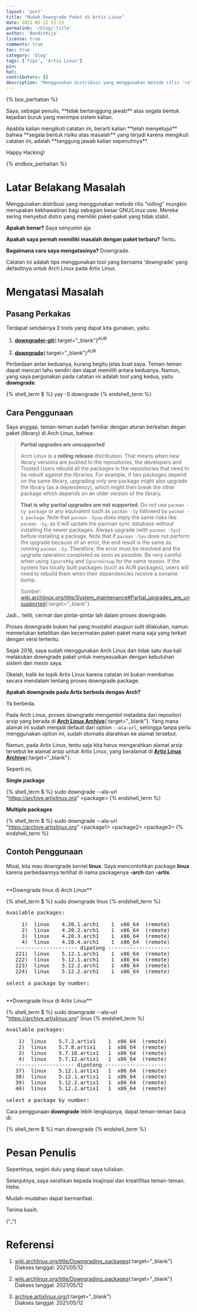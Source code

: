 ```yaml
---
layout: 'post'
title: "Mudah Downgrade Paket di Artix Linux"
date: 2021-05-12 22:13
permalink: '/blog/:title'
author: 'BanditHijo'
license: true
comments: true
toc: true
category: 'blog'
tags: ['Tips', 'Artix Linux']
pin:
hot:
contributors: []
description: "Menggunakan distribusi yang menggunakan metode rilis 'rolling' mungkin merupakan kekhawatiran bagi sebagian besar GNU/Linux user. Mereka sering menyebut distro yang memiliki paket-paket yang tidak stabil. Apakah benar? Saya senyumin aja. Apakah saya pernah memiliki masalah dengan paket terbaru? Tentu. Bagaimana cara saya mengatasinya? Downgrade. Catatan ini adalah tips menggunakan tool yang bernama 'downgrade' yang defaultnya untuk Arch Linux pada Artix Linux."
---
```


{% box_perhatian %}
<p markdown=1>Saya, sebagai penulis, **tidak bertanggung jawab** atas segala bentuk kejadian buruk yang menimpa sistem kalian.</p>
<p markdown=1>Apabila kalian mengikuti catatan ini, berarti kalian **telah menyetujui** bahwa **segala bentuk risiko atas masalah** yang terjadi karena mengikuti catatan ini, adalah **tanggung jawab kalian sepenuhnya**.</p>
<p markdown=1>Happy Hacking!</p>
{% endbox_perhatian %}

# Latar Belakang Masalah

Menggunakan distribusi yang menggunakan metode rilis "rolling" mungkin merupakan kekhawatiran bagi sebagian besar GNU/Linux user. Mereka sering menyebut distro yang memiliki paket-paket yang tidak stabil.

**Apakah benar?** Saya senyumin aja.

**Apakah saya pernah memiliki masalah dengan paket terbaru?** Tentu.

**Bagaimana cara saya mengatasinya?** Downgrade.

Catatan ini adalah tips menggunakan tool yang bernama 'downgrade' yang defaultnya untuk Arch Linux pada Artix Linux.

# Mengatasi Masalah

## Pasang Perkakas

Terdapat setidaknya 2 tools yang dapat kita gunakan, yaitu:

1. [**downgrader-git**](https://aur.archlinux.org/packages/downgrader-git/){:target="_blank"}<sup>AUR</sup>

2. [**downgrade**](https://aur.archlinux.org/packages/downgrade/){:target="_blank"}<sup>AUR</sup>

Perbedaan antar keduanya, kurang begitu jelas buat saya. Teman-teman dapat mencari tahu sendiri dan dapat memilih antara keduanya. Namun, yang saya pergunakan pada catatan ini adalah tool yang kedua, yaitu **downgrade**.

{% shell_term $ %}
yay -S downgrade
{% endshell_term %}


## Cara Penggunaan

Saya anggap, teman-teman sudah familiar dengan aturan berkaitan degan paket (library) di Arch Linux, bahwa:

> **Partial upgrades are unsupported**
>
> Arch Linux is a **rolling release** distribution. That means when new library versions are pushed to the repositories, the developers and Trusted Users rebuild all the packages in the repositories that need to be rebuilt against the libraries. For example, if two packages depend on the same library, upgrading only one package might also upgrade the library (as a dependency), which might then break the other package which depends on an older version of the library.
>
> **That is why partial upgrades are not supported**. Do not use `pacman -Sy package` or any equivalent such as `pacman -Sy` followed by `pacman -S package`. Note that `pacman -Syuw` does imply the same risks like `pacman -Sy`, as it will update the pacman sync database without installing the newer packages. Always upgrade (with `pacman -Syu`) before installing a package. Note that if `pacman -Syu` does not perform the upgrade because of an error, the end result is the same as running `pacman -Sy`. Therefore, the error must be resolved and the upgrade operation completed as soon as possible. Be very careful when using `IgnorePkg` and `IgnoreGroup` for the same reason. If the system has locally built packages (such as AUR packages), users will need to rebuild them when their dependencies receive a soname bump.
>
> Sumber: [wiki.archlinux.org/title/System_maintenance#Partial_upgrades_are_unsupported](https://wiki.archlinux.org/title/System_maintenance#Partial_upgrades_are_unsupported){:target="_blank"}

Jadi... teliti, cermat dan pintar-pintar lah dalam proses downgrade.

Proses downgrade bukan hal yang mustahil ataupun sulit dilakukan, namun memerlukan ketelitian dan kecermatan paket-paket mana saja yang terkait dengan versi tertentu.

Sejak 2016, saya sudah menggunakan Arch Linux dan tidak satu dua kali melakukan downgrade paket untuk menyesuaikan dengan kebutuhan sistem dan mesin saya.

Okelah, balik ke topik Artix Linux karena catatan ini bukan membahas secara mendalam tentang proses downgrade package.

**Apakah downgrade pada Artix berbeda dengan Arch?**

Ya berbeda.

Pada Arch Linux, proses downgrade mengambil metadata dari repositori arsip yang berada di [**Arch Linux Archive**](https://archive.archlinux.org/){:target="_blank"}. Yang mana alamat ini sudah menjadi default dari option `--ala-url`, sehingga tanpa perlu menggunakan option ini, sudah otomatis diarahkan ke alamat tersebut.

Namun, pada Artix Linux, tentu saja kita harus mengarahkan alamat arsip tersebut ke alamat arsip untuk Artix Linux, yang beralamat di [**Artix Linux Archive**](https://archive.artixlinux.org/){:target="_blank"}.

Seperti ini,

**Single package**

{% shell_term $ %}
sudo downgrade --ala-url "https://archive.artixlinux.org" &lt;package&gt;
{% endshell_term %}

**Multiple packages**

{% shell_term $ %}
sudo downgrade --ala-url "https://archive.artixlinux.org" &lt;package1&gt; &lt;package2&gt; &lt;package3&gt;
{% endshell_term %}

## Contoh Penggunaan

Misal, kita mau downgrade kernel **linux**. Saya mencontohkan package **linux** karena perbedaannya terlihat di nama packagenya **-arch** dan **-artix**.

<br>
**Downgrade linux di Arch Linux**

{% shell_term $ %}
sudo downgrade linux
{% endshell_term %}

<pre>
Available packages:

     1)  linux    4.20.1.arch1    1  x86_64  (remote)
     2)  linux    4.20.2.arch1    1  x86_64  (remote)
     3)  linux    4.20.3.arch1    1  x86_64  (remote)
     4)  linux    4.20.4.arch1    1  x86_64  (remote)
   -------------------- dipotong --------------------
   221)  linux    5.12.1.arch1    1  x86_64  (remote)
   222)  linux    5.12.1.arch1    1  x86_64  (remote)
   223)  linux    5.12.2.arch1    1  x86_64  (remote)
   224)  linux    5.12.2.arch1    1  x86_64  (remote)

select a package by number:
</pre>

<br>
**Downgrade linux di Artix Linux**

{% shell_term $ %}
sudo downgrade --ala-url "https://archive.artixlinux.org" linux
{% endshell_term %}

<pre>
Available packages:

    1)  linux    5.7.2.artix1    1  x86_64  (remote)
    2)  linux    5.7.8.artix1    1  x86_64  (remote)
    3)  linux    5.7.10.artix1   1  x86_64  (remote)
    4)  linux    5.7.12.artix1   1  x86_64  (remote)
   ------------------- dipotong --------------------
   37)  linux    5.12.1.artix1   1  x86_64  (remote)
   38)  linux    5.12.1.artix1   1  x86_64  (remote)
   39)  linux    5.12.2.artix1   1  x86_64  (remote)
   40)  linux    5.12.2.artix1   1  x86_64  (remote)

select a package by number:
</pre>


Cara penggunaan **downgrade** lebih lengkapnya, dapat teman-teman baca di:

{% shell_term $ %}
man downgrade
{% endshell_term %}




# Pesan Penulis

Sepertinya, segini dulu yang dapat saya tuliskan.

Selanjutnya, saya serahkan kepada imajinasi dan kreatifitas teman-teman. Hehe.

Mudah-mudahan dapat bermanfaat.

Terima kasih.

(^_^)


# Referensi

1. [wiki.archlinux.org/title/Downgrading_packages](https://wiki.archlinux.org/title/Downgrading_packages){:target="_blank"}
<br>Diakses tanggal: 2021/05/12

2. [wiki.archlinux.org/title/Downgrading_packages](https://wiki.archlinux.org/title/Downgrading_packages){:target="_blank"}
<br>Diakses tanggal: 2021/05/12

3. [archive.artixlinux.org/](https://archive.artixlinux.org/){:target="_blank"}
<br>Diakses tanggal: 2021/05/12
